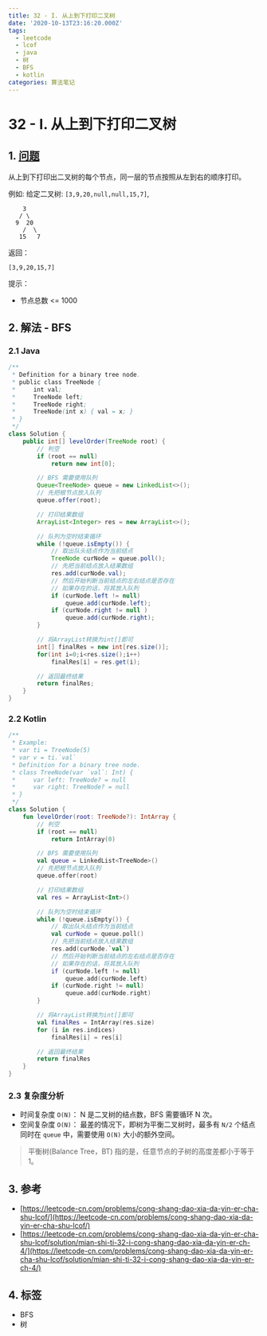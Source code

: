 ```yaml
---
title: 32 - I. 从上到下打印二叉树
date: '2020-10-13T23:16:20.000Z'
tags:
  - leetcode
  - lcof
  - java
  - 树
  - BFS
  - kotlin
categories: 算法笔记
---
```


# 32 - I. 从上到下打印二叉树

## 1. [问题](https://leetcode-cn.com/problems/cong-shang-dao-xia-da-yin-er-cha-shu-lcof/)

从上到下打印出二叉树的每个节点，同一层的节点按照从左到右的顺序打印。

例如: 给定二叉树: `[3,9,20,null,null,15,7]`,

```text
    3
   / \
  9  20
    /  \
   15   7
```

返回：

```text
[3,9,20,15,7]
```

提示：

* 节点总数 &lt;= 1000

## 2. 解法 - BFS

### 2.1 Java

```java
/**
 * Definition for a binary tree node.
 * public class TreeNode {
 *     int val;
 *     TreeNode left;
 *     TreeNode right;
 *     TreeNode(int x) { val = x; }
 * }
 */
class Solution {
    public int[] levelOrder(TreeNode root) {
        // 判空
        if (root == null)
            return new int[0];

        // BFS 需要使用队列
        Queue<TreeNode> queue = new LinkedList<>();
        // 先把根节点放入队列
        queue.offer(root);

        // 打印结果数组
        ArrayList<Integer> res = new ArrayList<>();

        // 队列为空时结束循环
        while (!queue.isEmpty()) {
            // 取出队头结点作为当前结点
            TreeNode curNode = queue.poll();
            // 先把当前结点放入结果数组
            res.add(curNode.val);
            // 然后开始判断当前结点的左右结点是否存在
            // 如果存在的话，将其放入队列
            if (curNode.left != null)
                queue.add(curNode.left);
            if (curNode.right != null )
                queue.add(curNode.right);
        }

        // 将ArrayList转换为int[]即可
        int[] finalRes = new int[res.size()];
        for(int i=0;i<res.size();i++) 
            finalRes[i] = res.get(i);

        // 返回最终结果
        return finalRes;
    }
}
```

### 2.2 Kotlin

```kotlin
/**
 * Example:
 * var ti = TreeNode(5)
 * var v = ti.`val`
 * Definition for a binary tree node.
 * class TreeNode(var `val`: Int) {
 *     var left: TreeNode? = null
 *     var right: TreeNode? = null
 * }
 */
class Solution {
    fun levelOrder(root: TreeNode?): IntArray {
        // 判空
        if (root == null)
            return IntArray(0)

        // BFS 需要使用队列
        val queue = LinkedList<TreeNode>()
        // 先把根节点放入队列
        queue.offer(root)

        // 打印结果数组
        val res = ArrayList<Int>()

        // 队列为空时结束循环
        while (!queue.isEmpty()) {
            // 取出队头结点作为当前结点
            val curNode = queue.poll()
            // 先把当前结点放入结果数组
            res.add(curNode.`val`)
            // 然后开始判断当前结点的左右结点是否存在
            // 如果存在的话，将其放入队列
            if (curNode.left != null)
                queue.add(curNode.left)
            if (curNode.right != null)
                queue.add(curNode.right)
        }

        // 将ArrayList转换为int[]即可
        val finalRes = IntArray(res.size)
        for (i in res.indices)
            finalRes[i] = res[i]

        // 返回最终结果
        return finalRes
    }
}
```

### 2.3 复杂度分析

* 时间复杂度 `O(N)`： N 是二叉树的结点数，BFS 需要循环 N 次。
* 空间复杂度 `O(N)`： 最差的情况下，即树为平衡二叉树时，最多有 `N/2` 个结点同时在 `queue` 中，需要使用 `O(N)` 大小的额外空间。

> 平衡树\(Balance Tree，BT\) 指的是，任意节点的子树的高度差都小于等于1。

## 3. 参考

* [https://leetcode-cn.com/problems/cong-shang-dao-xia-da-yin-er-cha-shu-lcof/](https://leetcode-cn.com/problems/cong-shang-dao-xia-da-yin-er-cha-shu-lcof/)
* [https://leetcode-cn.com/problems/cong-shang-dao-xia-da-yin-er-cha-shu-lcof/solution/mian-shi-ti-32-i-cong-shang-dao-xia-da-yin-er-ch-4/](https://leetcode-cn.com/problems/cong-shang-dao-xia-da-yin-er-cha-shu-lcof/solution/mian-shi-ti-32-i-cong-shang-dao-xia-da-yin-er-ch-4/)

## 4. 标签

* BFS
* 树

